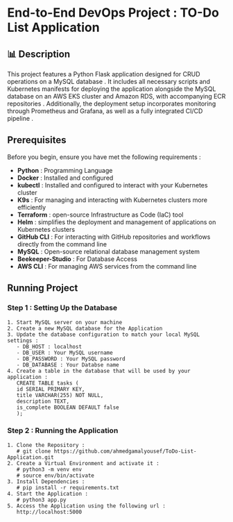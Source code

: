 # End-to-End DevOps Project : TO-Do List Application
## 📊 Description 
This project features a Python Flask application designed for CRUD operations on a MySQL database . It includes all necessary scripts and Kubernetes manifests for deploying the application alongside the MySQL database on an AWS EKS cluster and Amazon RDS, with accompanying ECR repositories . Additionally, the deployment setup incorporates monitoring through Prometheus and Grafana, as well as a fully integrated CI/CD pipeline .
## Prerequisites 
Before you begin, ensure you have met the following requirements :

- **Python** : Programming Language
- **Docker** : Installed and configured
- **kubectl** : Installed and configured to interact with your Kubernetes cluster
- **K9s** : For managing and interacting with Kubernetes clusters more efficiently
- **Terraform** : open-source Infrastructure as Code (IaC) tool
- **Helm** : simplifies the deployment and management of applications on Kubernetes clusters
- **GitHub CLI** : For interacting with GitHub repositories and workflows directly from the command line
- **MySQL** : Open-source relational database management system
- **Beekeeper-Studio** : For Database Access
- **AWS CLI** : For managing AWS services from the command line

## Running Project
### Step 1 : Setting Up the Database
    1. Start MySQL server on your machine
    2. Create a new MySQL database for the Application
    3. Update the database configuration to match your local MySQL settings : 
       - DB_HOST : localhost
       - DB_USER : Your MySQL username 
       - DB_PASSWORD : Your MySQL password
       - DB_DATABASE : Your Databse name 
    4. Create a table in the database that will be used by your application :
       CREATE TABLE tasks (
       id SERIAL PRIMARY KEY,
       title VARCHAR(255) NOT NULL,
       description TEXT,
       is_complete BOOLEAN DEFAULT false
       );

### Step 2 : Running the Application
    1. Clone the Repository :
       # git clone https://github.com/ahmedgamalyousef/ToDo-List-Application.git
    2. Create a Virtual Environment and activate it :
       # python3 -m venv env
       # source env/bin/activate   
    3. Install Dependencies :
       # pip install -r requirements.txt
    4. Start the Application :
       # python3 app.py
    5. Access the Application using the following url : 
       http://localhost:5000